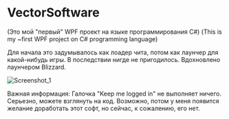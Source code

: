 # VectorSoftware

(Это мой "первый" WPF проект на языке программирования C#)
(This is my ~first WPF project on C# programming language)

Для начала это задумывалось как лоадер чита, потом как лаунчер для какой-нибудь игры. В последствии нигде не пригодилось. Вдохновлено лаунчером Blizzard.

![Screenshot_1](https://user-images.githubusercontent.com/38760591/121735606-08521380-caff-11eb-9a6d-4b6fe9bfd9cc.png)

Важная информация: Галочка "Keep me logged in" не выполняет ничего. Серьезно, можете взглянуть на код.
Возможно, потом у меня появится желание доработать этот софт, но сейчас, к сожалению, его нет.
